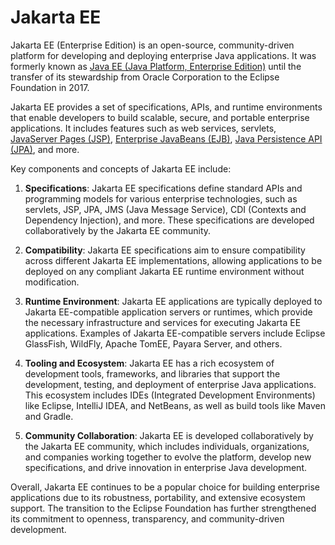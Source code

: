 # Jakarta EE

Jakarta EE (Enterprise Edition) is an open-source, community-driven platform for developing and deploying enterprise Java applications. It was formerly known as [Java EE (Java Platform, Enterprise Edition)](java-ee.md) until the transfer of its stewardship from Oracle Corporation to the Eclipse Foundation in 2017.

Jakarta EE provides a set of specifications, APIs, and runtime environments that enable developers to build scalable, secure, and portable enterprise applications. It includes features such as web services, servlets, [JavaServer Pages (JSP)](jsp.md), [Enterprise JavaBeans (EJB)](ejb.md), [Java Persistence API (JPA)](jpa.md), and more.

Key components and concepts of Jakarta EE include:

1. **Specifications**: Jakarta EE specifications define standard APIs and programming models for various enterprise technologies, such as servlets, JSP, JPA, JMS (Java Message Service), CDI (Contexts and Dependency Injection), and more. These specifications are developed collaboratively by the Jakarta EE community.

2. **Compatibility**: Jakarta EE specifications aim to ensure compatibility across different Jakarta EE implementations, allowing applications to be deployed on any compliant Jakarta EE runtime environment without modification.

3. **Runtime Environment**: Jakarta EE applications are typically deployed to Jakarta EE-compatible application servers or runtimes, which provide the necessary infrastructure and services for executing Jakarta EE applications. Examples of Jakarta EE-compatible servers include Eclipse GlassFish, WildFly, Apache TomEE, Payara Server, and others.

4. **Tooling and Ecosystem**: Jakarta EE has a rich ecosystem of development tools, frameworks, and libraries that support the development, testing, and deployment of enterprise Java applications. This ecosystem includes IDEs (Integrated Development Environments) like Eclipse, IntelliJ IDEA, and NetBeans, as well as build tools like Maven and Gradle.

5. **Community Collaboration**: Jakarta EE is developed collaboratively by the Jakarta EE community, which includes individuals, organizations, and companies working together to evolve the platform, develop new specifications, and drive innovation in enterprise Java development.

Overall, Jakarta EE continues to be a popular choice for building enterprise applications due to its robustness, portability, and extensive ecosystem support. The transition to the Eclipse Foundation has further strengthened its commitment to openness, transparency, and community-driven development.